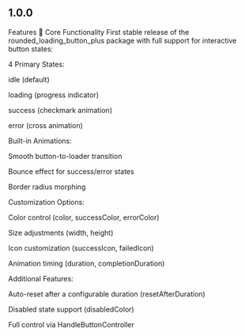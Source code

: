 ## 1.0.0

Features
🚀 Core Functionality
First stable release of the rounded_loading_button_plus package with full support for interactive button states:

4 Primary States:

idle (default)

loading (progress indicator)

success (checkmark animation)

error (cross animation)

Built-in Animations:

Smooth button-to-loader transition

Bounce effect for success/error states

Border radius morphing

Customization Options:

Color control (color, successColor, errorColor)

Size adjustments (width, height)

Icon customization (successIcon, failedIcon)

Animation timing (duration, completionDuration)

Additional Features:

Auto-reset after a configurable duration (resetAfterDuration)

Disabled state support (disabledColor)

Full control via HandleButtonController
